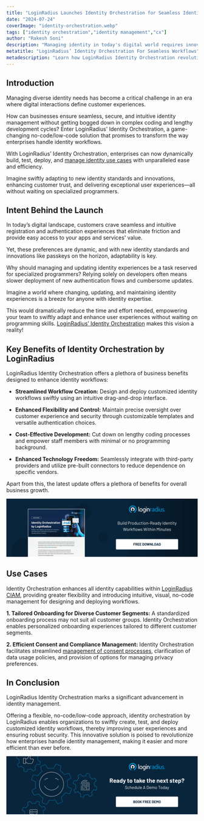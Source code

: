 ```yaml
---
title: "LoginRadius Launches Identity Orchestration for Seamless Identity Workflows"
date: "2024-07-24"
coverImage: "identity-orchestration.webp"
tags: ["identity orchestration","identity management","cx"]
author: "Rakesh Soni"
description: "Managing identity in today's digital world requires innovative solutions. LoginRadius launches Identity Orchestration, a no-code/low-code solution to streamline identity workflows and enhance user experiences. This feature empowers enterprises to easily dynamically build, test, deploy, and manage identity use cases."
metatitle: "LoginRadius’ Identity Orchestration For Seamless Workflows"
metadescription: "Learn how LoginRadius Identity Orchestration revolutionizes identity management with a no-code/low-code solution, enabling enterprises to build customer trust."
---
```

## Introduction

Managing diverse identity needs has become a critical challenge in an era where digital interactions define customer experiences. 

How can businesses ensure seamless, secure, and intuitive identity management without getting bogged down in complex coding and lengthy development cycles? Enter LoginRadius' Identity Orchestration, a game-changing no-code/low-code solution that promises to transform the way enterprises handle identity workflows. 

With LoginRadius’ Identity Orchestration, enterprises can now dynamically build, test, deploy, and [manage identity use cases](https://www.loginradius.com/blog/identity/digital-identity-management/) with unparalleled ease and efficiency. 

Imagine swiftly adapting to new identity standards and innovations, enhancing customer trust, and delivering exceptional user experiences—all without waiting on specialized programmers.

## Intent Behind the Launch

In today’s digital landscape, customers crave seamless and intuitive registration and authentication experiences that eliminate friction and provide easy access to your apps and services' value. 

Yet, these preferences are dynamic, and with new identity standards and innovations like passkeys on the horizon, adaptability is key.

Why should managing and updating identity experiences be a task reserved for specialized programmers? Relying solely on developers often means slower deployment of new authentication flows and cumbersome updates.

Imagine a world where changing, updating, and maintaining identity experiences is a breeze for anyone with identity expertise. 

This would dramatically reduce the time and effort needed, empowering your team to swiftly adapt and enhance user experiences without waiting on programming skills. [LoginRadius’ Identity Orchestration](https://www.loginradius.com/identity-orchestration/) makes this vision a reality! 

## Key Benefits of Identity Orchestration by LoginRadius

LoginRadius Identity Orchestration offers a plethora of business benefits designed to enhance identity workflows:

* **Streamlined Workflow Creation:** Design and deploy customized identity workflows swiftly using an intuitive drag-and-drop interface.

* **Enhanced Flexibility and Control:** Maintain precise oversight over customer experience and security through customizable templates and versatile authentication choices.

* **Cost-Effective Development:** Cut down on lengthy coding processes and empower staff members with minimal or no programming background.

* **Enhanced Technology Freedom:** Seamlessly integrate with third-party providers and utilize pre-built connectors to reduce dependence on specific vendors.

Apart from this, the latest update offers a plethora of benefits for overall business growth. 

[![DS-id-orchestration](DS-id-orchestration.webp)](https://www.loginradius.com/resource/datasheet/identity-orchestration-workflow/)

## Use Cases

Identity Orchestration enhances all identity capabilities within [LoginRadius CIAM](https://www.loginradius.com/), providing greater flexibility and introducing intuitive, visual, no-code management for designing and deploying workflows.

**1. Tailored Onboarding for Diverse Customer Segments:** A standardized onboarding process may not suit all customer groups. Identity Orchestration enables personalized onboarding experiences tailored to different customer segments.

**2. Efficient Consent and Compliance Management:** Identity Orchestration facilitates streamlined [management of consent processes](https://www.loginradius.com/consent-preference-management/), clarification of data usage policies, and provision of options for managing privacy preferences. 

## In Conclusion

LoginRadius Identity Orchestration  marks a significant advancement in identity management. 

Offering a flexible, no-code/low-code approach, identity orchestration by LoginRadius enables organizations to swiftly create, test, and deploy customized identity workflows, thereby improving user experiences and ensuring robust security. This innovative solution is poised to revolutionize how enterprises handle identity management, making it easier and more efficient than ever before.

[![book-a-free-demo-loginradius](../../assets/book-a-demo-loginradius.webp)](https://www.loginradius.com/contact-us?utm_source=blog&utm_medium=web&utm_campaign=lr-launches-identity-orchestration)